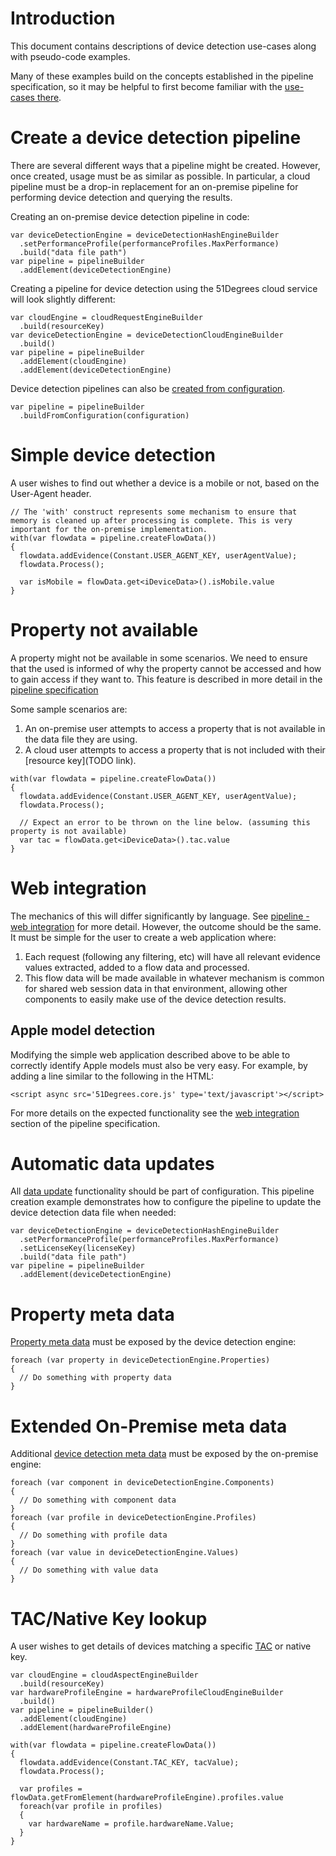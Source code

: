 # Introduction

This document contains descriptions of device detection use-cases along with pseudo-code examples.

Many of these examples build on the concepts established in the pipeline specification, so it may be helpful to first become familiar with the [use-cases there](/pipeline-specification/use-cases.md).

# Create a device detection pipeline

There are several different ways that a pipeline might be created. However, once created, usage must be as similar as possible.
In particular, a cloud pipeline must be a drop-in replacement for an on-premise pipeline for performing device detection and querying the results.

Creating an on-premise device detection pipeline in code:

```
var deviceDetectionEngine = deviceDetectionHashEngineBuilder
  .setPerformanceProfile(performanceProfiles.MaxPerformance)
  .build("data file path")
var pipeline = pipelineBuilder
  .addElement(deviceDetectionEngine)
```

Creating a pipeline for device detection using the 51Degrees cloud service will 
look slightly different: 

```
var cloudEngine = cloudRequestEngineBuilder
  .build(resourceKey)
var deviceDetectionEngine = deviceDetectionCloudEngineBuilder
  .build()
var pipeline = pipelineBuilder
  .addElement(cloudEngine)
  .addElement(deviceDetectionEngine)
```

Device detection pipelines can also be [created from configuration](/pipeline-specification/features/build-from-configuration.md).

```
var pipeline = pipelineBuilder
  .buildFromConfiguration(configuration)
```

# Simple device detection

A user wishes to find out whether a device is a mobile or not, based on the User-Agent header.

```
// The 'with' construct represents some mechanism to ensure that memory is cleaned up after processing is complete. This is very important for the on-premise implementation.
with(var flowdata = pipeline.createFlowData())
{
  flowdata.addEvidence(Constant.USER_AGENT_KEY, userAgentValue);
  flowdata.Process();

  var isMobile = flowData.get<iDeviceData>().isMobile.value
}
```

# Property not available

A property might not be available in some scenarios. We need to ensure that the used is informed of why the property cannot be accessed and how to gain access if they want to. This feature is described in more detail in the [pipeline specification](/pipeline-specification/features/properties.md#missing-properties)

Some sample scenarios are:
1. An on-premise user attempts to access a property that is not available in the data file they are using.
2. A cloud user attempts to access a property that is not included with their [resource key](TODO link).

```
with(var flowdata = pipeline.createFlowData())
{
  flowdata.addEvidence(Constant.USER_AGENT_KEY, userAgentValue);
  flowdata.Process();

  // Expect an error to be thrown on the line below. (assuming this property is not available)
  var tac = flowData.get<iDeviceData>().tac.value
}
```

# Web integration

The mechanics of this will differ significantly by language. See [pipeline - web integration](../pipeline-specification/features/web-integration.md) for more detail.
However, the outcome should be the same. It must be simple for the user to create a web application where:

1. Each request (following any filtering, etc) will have all relevant evidence values extracted, added to a flow data and processed.
2. This flow data will be made available in whatever mechanism is common for shared web session data in that environment, allowing other components to easily make use of the device detection results. 

## Apple model detection

Modifying the simple web application described above to be able to correctly identify Apple models must also be very easy. For example, by adding a line similar to the following in the HTML:

```
<script async src='51Degrees.core.js' type='text/javascript'></script>
```

For more details on the expected functionality see the [web integration](/pipeline-specification/features/web-integration.md) section of the pipeline specification.

# Automatic data updates

All [data update](/pipeline-specification/features/data-updates.md) functionality should be part of configuration.
This pipeline creation example demonstrates how to configure the pipeline to update the device detection data file when needed:

```
var deviceDetectionEngine = deviceDetectionHashEngineBuilder
  .setPerformanceProfile(performanceProfiles.MaxPerformance)
  .setLicenseKey(licenseKey)
  .build("data file path")
var pipeline = pipelineBuilder
  .addElement(deviceDetectionEngine)
```

# Property meta data

[Property meta data](/pipeline-specification/features/properties.md#property-meta-data) must be exposed by the device detection engine:

```
foreach (var property in deviceDetectionEngine.Properties)
{
  // Do something with property data
}
```

# Extended On-Premise meta data

Additional [device detection meta data](pipeline-elements/device-detection-on-premise.md#meta-data) must be exposed by the on-premise engine:

```
foreach (var component in deviceDetectionEngine.Components)
{
  // Do something with component data
}
foreach (var profile in deviceDetectionEngine.Profiles)
{
  // Do something with profile data
}
foreach (var value in deviceDetectionEngine.Values)
{
  // Do something with value data
}
```

# TAC/Native Key lookup

A user wishes to get details of devices matching a specific [TAC](https://en.wikipedia.org/wiki/Type_Allocation_Code) or native key.

```
var cloudEngine = cloudAspectEngineBuilder
  .build(resourceKey)
var hardwareProfileEngine = hardwareProfileCloudEngineBuilder
  .build()
var pipeline = pipelineBuilder()
  .addElement(cloudEngine)
  .addElement(hardwareProfileEngine)

with(var flowdata = pipeline.createFlowData())
{
  flowdata.addEvidence(Constant.TAC_KEY, tacValue);
  flowdata.Process();

  var profiles = flowData.getFromElement(hardwareProfileEngine).profiles.value
  foreach(var profile in profiles) 
  {
    var hardwareName = profile.hardwareName.Value;
  }
}
```